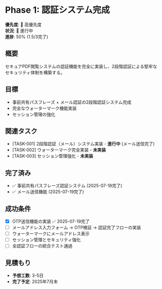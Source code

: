 # Phase 1: 認証システム完成

**優先度**: 🔴 高優先度  
**状況**: 🔄 進行中  
**進捗**: 50% (1.5/3完了)

## 概要
セキュアPDF閲覧システムの認証機能を完全に実装し、2段階認証による堅牢なセキュリティ体制を構築する。

## 目標
- 事前共有パスフレーズ + メール認証の2段階認証システム完成
- 完全なウォーターマーク機能実装
- セッション管理の強化

## 関連タスク
- [TASK-001] 2段階認証（メール）システム実装 - **進行中** (メール送信完了)
- [TASK-002] ウォーターマーク完全実装 - **未実装**
- [TASK-003] セッション管理強化 - **未実装**

## 完了済み
- ✅ 事前共有パスフレーズ認証システム (2025-07-18完了)
- ✅ メール送信機能 (2025-07-19完了)

## 成功条件
- [x] OTP送信機能の実装 ✅ 2025-07-19完了
- [ ] メールアドレス入力フォーム → OTP検証 → 認証完了フローの実装
- [ ] ウォーターマークにメールアドレス表示
- [ ] セッション管理とセキュリティ強化
- [ ] 全認証フローの統合テスト通過

## 見積もり
- **予想工数**: 3-5日
- **完了予定**: 2025年7月末